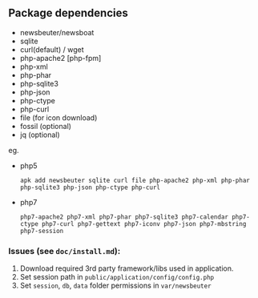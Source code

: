 
## Package dependencies

* newsbeuter/newsboat
* sqlite
* curl(default) / wget
* php-apache2 [php-fpm]
* php-xml
* php-phar
* php-sqlite3
* php-json
* php-ctype
* php-curl
* file (for icon download)
* fossil (optional)
* jq (optional)

eg.
* php5

  `apk add newsbeuter sqlite curl file php-apache2 php-xml php-phar php-sqlite3 php-json php-ctype php-curl`

* php7

  `php7-apache2 php7-xml php7-phar php7-sqlite3 php7-calendar php7-ctype php7-curl php7-gettext php7-iconv php7-json php7-mbstring  php7-session`

### Issues (see `doc/install.md`):
1. Download required 3rd party framework/libs used in application.
2. Set session path in `public/application/config/config.php`
3. Set `session`, `db`, `data` folder permissions in `var/newsbeuter`

